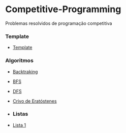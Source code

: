 # Competitive-Programming
Problemas resolvidos de programação competitiva

### Template
- [Template](template/)
  
### Algoritmos
- [Backtraking](backtraking/)
- [BFS](bfs/)
- [DFS](dfs/)
- [Crivo de Eratóstenes](crivodeEratostenes/)

- ### Listas
- [Lista 1](lista1/)
